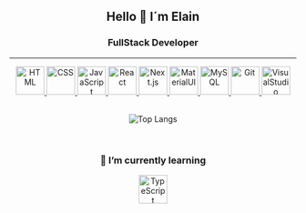 <div align="center">
  <h2>Hello 👋 I´m Elain</h2>
  
  <h3> FullStack Developer </h4>

  <hr>

  <div align="center">
    <a href="#">
	<img height="50" src="https://user-images.githubusercontent.com/25181517/117447535-f00a3a00-af3d-11eb-89bf-45aaf56dbaf1.png" alt="HTML" title="HTML" a="#" />
      </a>
    <a href="#">
	<img height="50" src="https://user-images.githubusercontent.com/25181517/183898674-75a4a1b1-f960-4ea9-abcb-637170a00a75.png" alt="CSS" title="CSS" />
      </a>
      <a href="#">
	<img height="50" src="https://user-images.githubusercontent.com/25181517/117447155-6a868a00-af3d-11eb-9cfe-245df15c9f3f.png" alt="JavaScript" title="JavaScript" />
        </a>
        <a href="#">
	<img height="50" src="https://user-images.githubusercontent.com/25181517/183897015-94a058a6-b86e-4e42-a37f-bf92061753e5.png" alt="React" title="React" />
    </a>
<a href="#">
      <img height="50" src="https://res.cloudinary.com/dzkollux2/image/upload/v1664636478/next-js_dgq8pd.svg" alt="Next.js" title="Next.js" />
        </a>
	    <a href="#">
  <img height="50" src="https://res.cloudinary.com/dzkollux2/image/upload/v1662959780/MUI_rhh6n6.png" alt="MaterialUI" title="MaterialUI">
              </a>
                <a href="#">
	<img height="50" src="https://user-images.githubusercontent.com/25181517/183896128-ec99105a-ec1a-4d85-b08b-1aa1620b2046.png" alt="MySQL" title="MySQL" />
</a>
   <a href="#">
	<img height="50" src="https://user-images.githubusercontent.com/25181517/117364277-fc4eb280-aebd-11eb-8769-a3583c6a2037.png" alt="Git" title="Git" />
                  </a>
                  <a href="#">
	<img height="50" src="https://user-images.githubusercontent.com/25181517/182618272-390ab138-7b29-44a0-85a2-62633957d815.png" alt="VisualStudio" title="VisualStudio" />
                    </a>

  
</div>

  <br>
  

  
  ![Top Langs](https://github-readme-stats.vercel.app/api/top-langs/?username=ElianDev55&langs_count=6&theme=tokyonight)
  
</div>

<br>

  <div align="center">
   <h3>🌱 I’m currently learning </h3>
   
   <img height="50" src="https://user-images.githubusercontent.com/25181517/183890598-19a0ac2d-e88a-4005-a8df-1ee36782fde1.png" alt="TypeScript" title="TypeScript" />

  </div>
  


<!--
    <a></a>
**Johanp77/Johanp77** is a ✨ _special_ ✨ repository because its `README.md` (this file) appears on your GitHub profile.

Here are some ideas to get you started:

- 🔭 I’m currently working on ...
- 🌱 I’m currently learning ...
- 👯 I’m looking to collaborate on ...
- 🤔 I’m looking for help with ...
- 💬 Ask me about ...
- 📫 How to reach me: ...
- 😄 Pronouns: ...
- ⚡ Fun fact: ...
-->
